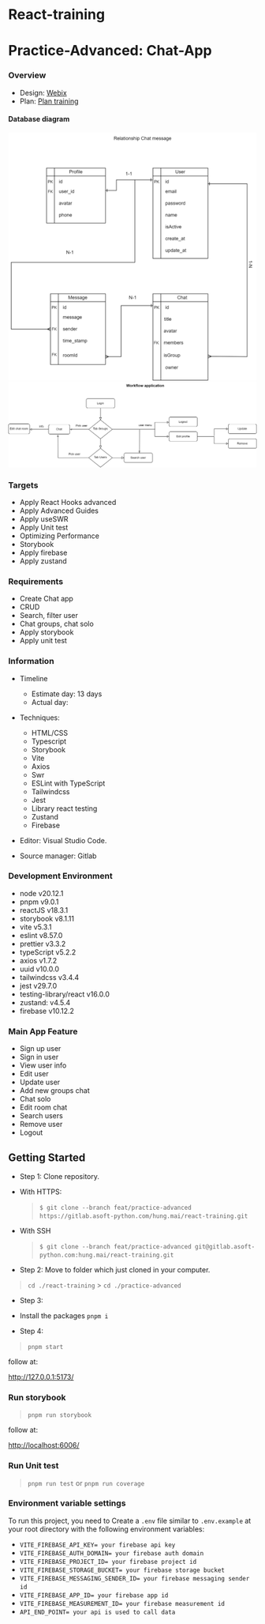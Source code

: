 # React-training

# Practice-Advanced: Chat-App

### Overview

- Design: [Webix](https://webix.com/demos/chat-messenger/)
- Plan: [Plan training](https://docs.google.com/document/d/1utuEFICCPd5t2ZV1THibslI70-vojrtBM7bCe5b8Sxk/edit?usp=sharing)

#### Database diagram

![ALT](./public/assets/images/relationship_chat.drawio.png)
![ALT](./public/assets/images/work_flow.drawio.png)

### Targets

- Apply React Hooks advanced
- Apply Advanced Guides
- Apply useSWR
- Apply Unit test
- Optimizing Performance
- Storybook
- Apply firebase
- Apply zustand

### Requirements

- Create Chat app
- CRUD
- Search, filter user
- Chat groups, chat solo
- Apply storybook
- Apply unit test

### Information

- Timeline

  - Estimate day: 13 days
  - Actual day:

- Techniques:

  - HTML/CSS
  - Typescript
  - Storybook
  - Vite
  - Axios
  - Swr
  - ESLint with TypeScript
  - Tailwindcss
  - Jest
  - Library react testing
  - Zustand
  - Firebase

- Editor: Visual Studio Code.

- Source manager: Gitlab

### Development Environment

- node v20.12.1
- pnpm v9.0.1
- reactJS v18.3.1
- storybook v8.1.11
- vite v5.3.1
- eslint v8.57.0
- prettier v3.3.2
- typeScript v5.2.2
- axios v1.7.2
- uuid v10.0.0
- tailwindcss v3.4.4
- jest v29.7.0
- testing-library/react v16.0.0
- zustand: v4.5.4
- firebase v10.12.2

### Main App Feature

- Sign up user
- Sign in user
- View user info
- Edit user
- Update user
- Add new groups chat
- Chat solo
- Edit room chat
- Search users
- Remove user
- Logout

## Getting Started

- Step 1: Clone repository.

- With HTTPS:

  > `$ git clone --branch feat/practice-advanced https://gitlab.asoft-python.com/hung.mai/react-training.git`

- With SSH

  > `$ git clone --branch feat/practice-advanced git@gitlab.asoft-python.com:hung.mai/react-training.git`

- Step 2: Move to folder which just cloned in your computer.

> `cd ./react-training` > `cd ./practice-advanced`

- Step 3:

- Install the packages `pnpm i`

- Step 4:

> `pnpm start`

follow at:

<a href="http://127.0.0.1:5173/">http://127.0.0.1:5173/</a>

### Run storybook

> `pnpm run storybook`

follow at:

<a href="http://localhost:6006/">http://localhost:6006/</a>

### Run Unit test

> `pnpm run test` or `pnpm run coverage`

### Environment variable settings

To run this project, you need to Create a `.env` file similar to `.env.example` at your root directory with the following environment variables:

- `VITE_FIREBASE_API_KEY= your firebase api key`
- `VITE_FIREBASE_AUTH_DOMAIN= your firebase auth domain`
- `VITE_FIREBASE_PROJECT_ID= your firebase project id`
- `VITE_FIREBASE_STORAGE_BUCKET= your firebase storage bucket`
- `VITE_FIREBASE_MESSAGING_SENDER_ID= your firebase messaging sender id`
- `VITE_FIREBASE_APP_ID= your firebase app id`
- `VITE_FIREBASE_MEASUREMENT_ID= your firebase measurement id`
- `API_END_POINT= your api is used to call data`
